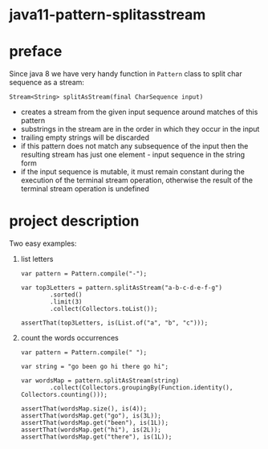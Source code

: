 # java11-pattern-splitasstream

# preface
Since java 8 we have very handy function in `Pattern` class
to split char sequence as a stream:
```
Stream<String> splitAsStream(final CharSequence input)
```
* creates a stream from the given input sequence around 
matches of this pattern
* substrings in the stream are in the order in which they occur 
in the input
* trailing empty strings will be discarded
* if this pattern does not match any subsequence of the input then
the resulting stream has just one element - input sequence in 
the string form
* if the input sequence is mutable, it must remain constant 
during the execution of the terminal stream operation, otherwise 
the result of the terminal stream operation is undefined

# project description
Two easy examples:
1. list letters
    ```
    var pattern = Pattern.compile("-");

    var top3Letters = pattern.splitAsStream("a-b-c-d-e-f-g")
            .sorted()
            .limit(3)
            .collect(Collectors.toList());

    assertThat(top3Letters, is(List.of("a", "b", "c")));    
    ```
1. count the words occurrences
    ```
    var pattern = Pattern.compile(" ");
    
    var string = "go been go hi there go hi";
    
    var wordsMap = pattern.splitAsStream(string)
            .collect(Collectors.groupingBy(Function.identity(), Collectors.counting()));
    
    assertThat(wordsMap.size(), is(4));
    assertThat(wordsMap.get("go"), is(3L));
    assertThat(wordsMap.get("been"), is(1L));
    assertThat(wordsMap.get("hi"), is(2L));
    assertThat(wordsMap.get("there"), is(1L));
    ```